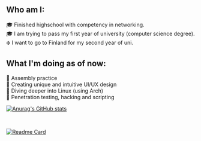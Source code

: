 ## Who am I:
🎓 Finished highschool with competency in networking. <br />
🎓 I am trying to pass my first year of university (computer science degree). <br />
❄️ I want to go to Finland for my second year of uni.

## What I'm doing as of now:
🌌 Assembly practice <br />
🌌 Creating unique and intuitive UI/UX design <br />
🌌 Diving deeper into Linux (using Arch) <br />
🌌 Penetration testing, hacking and scripting

[![Anurag's GitHub stats](https://github-readme-stats-git-masterrstaa-rickstaa.vercel.app/api?username=dr00gy&show_icons=true&theme=aura_dark&hide_title=true&hide_rank=true)](https://github.com/anuraghazra/github-readme-stats)

<br />

[![Readme Card](https://github-readme-stats-git-masterrstaa-rickstaa.vercel.app/api?username=dr00gy&repo=github-readme-stats&show_icons=true&theme=aura_dark)](https://github.com/Dr00gy/Logicky-magnum-opus-naucny)
